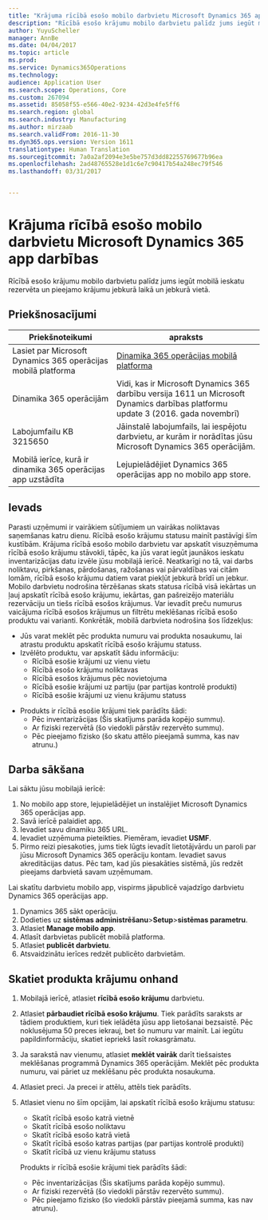 ```yaml
---
title: "Krājuma rīcībā esošo mobilo darbvietu Microsoft Dynamics 365 app darbības"
description: "Rīcībā esošo krājumu mobilo darbvietu palīdz jums iegūt mobilā ieskatu rezervēta un pieejamo krājumu jebkurā laikā un jebkurā vietā."
author: YuyuScheller
manager: AnnBe
ms.date: 04/04/2017
ms.topic: article
ms.prod: 
ms.service: Dynamics365Operations
ms.technology: 
audience: Application User
ms.search.scope: Operations, Core
ms.custom: 267094
ms.assetid: 85058f55-e566-40e2-9234-42d3e4fe5ff6
ms.search.region: global
ms.search.industry: Manufacturing
ms.author: mirzaab
ms.search.validFrom: 2016-11-30
ms.dyn365.ops.version: Version 1611
translationtype: Human Translation
ms.sourcegitcommit: 7a0a2af2094e3e5be757d3dd82255769677b96ea
ms.openlocfilehash: 2ad48765528e1d1c6e7c90417b54a248ec79f546
ms.lasthandoff: 03/31/2017


---
```


# <a name="inventory-on-hand-mobile-workspace-for-microsoft-dynamics-365-for-operations-app"></a>Krājuma rīcībā esošo mobilo darbvietu Microsoft Dynamics 365 app darbības

Rīcībā esošo krājumu mobilo darbvietu palīdz jums iegūt mobilā ieskatu rezervēta un pieejamo krājumu jebkurā laikā un jebkurā vietā. 

<a name="prerequisites"></a>Priekšnosacījumi
-------------

| Priekšnoteikumi                                                         | apraksts                                                                                                                                        |
|----------------------------------------------------------------------|----------------------------------------------------------------------------------------------------------------------------------------------------|
| Lasiet par Microsoft Dynamics 365 operācijas mobilā platforma | [Dinamika 365 operācijas mobilā platforma](/dynamics365/operations/dev-itpro/mobile-apps/mobile-platform)                                   |
| Dinamika 365 operācijām                                          | Vidi, kas ir Microsoft Dynamics 365 darbību versija 1611 un Microsoft Dynamics darbības platformu update 3 (2016. gada novembrī) |
| Labojumfailu KB 3215650                                                    | Jāinstalē labojumfails, lai iespējotu darbvietu, ar kurām ir norādītas jūsu Microsoft Dynamics 365 operācijām.                                       |
| Mobilā ierīce, kurā ir dinamika 365 operācijas app uzstādīta | Lejupielādējiet Dynamics 365 operācijas app no mobilo app store.                                                                           |

## <a name="introduction"></a>Ievads
Parasti uzņēmumi ir vairākiem sūtījumiem un vairākas noliktavas saņemšanas katru dienu. Rīcībā esošo krājumu statusu mainīt pastāvīgi šīm kustībām. Krājuma rīcībā esošo mobilo darbvietu var apskatīt visuzņēmuma rīcībā esošo krājumu stāvokli, tāpēc, ka jūs varat iegūt jaunākos ieskatu inventarizācijas datu izvēle jūsu mobilajā ierīcē. Neatkarīgi no tā, vai darbs noliktavu, pirkšanas, pārdošanas, ražošanas vai pārvaldības vai citām lomām, rīcībā esošo krājumu datiem varat piekļūt jebkurā brīdī un jebkur. Mobilo darbvietu nodrošina tērzēšanas skats statusa rīcībā visā iekārtas un ļauj apskatīt rīcībā esošo krājumu, iekārtas, gan pašreizējo materiālu rezervāciju un tiešs rīcībā esošos krājumus. Var ievadīt preču numurus vaicājuma rīcībā esošos krājumus un filtrētu meklēšanas rīcībā esošo produktu vai varianti. Konkrētāk, mobilā darbvieta nodrošina šos līdzekļus:

-   Jūs varat meklēt pēc produkta numuru vai produkta nosaukumu, lai atrastu produktu apskatīt rīcībā esošo krājumu statuss.
-   Izvēlēto produktu, var apskatīt šādu informāciju:
    -   Rīcībā esošie krājumi uz vienu vietu
    -   Rīcībā esošo krājumu noliktavas
    -   Rīcībā esošos krājumus pēc novietojuma
    -   Rīcībā esošie krājumi uz partiju (par partijas kontrolē produkti)
    -   Rīcībā esošie krājumi uz vienu krājumu statuss

<!-- -->

-   Produkts ir rīcībā esošie krājumi tiek parādīts šādi:
    -   Pēc inventarizācijas (Šis skatījums parāda kopējo summu).
    -   Ar fiziski rezervētā (šo viedokli pārstāv rezervēto summu).
    -   Pēc pieejamo fizisko (šo skatu attēlo pieejamā summa, kas nav atrunu.)

## <a name="get-started"></a>Darba sākšana
Lai sāktu jūsu mobilajā ierīcē:

1.  No mobilo app store, lejupielādējiet un instalējiet Microsoft Dynamics 365 operācijas app.
2.  Savā ierīcē palaidiet app.
3.  Ievadiet savu dinamiku 365 URL.
4.  Ievadiet uzņēmuma pieteikties. Piemēram, ievadiet **USMF**.
5.  Pirmo reizi piesakoties, jums tiek lūgts ievadīt lietotājvārdu un paroli par jūsu Microsoft Dynamics 365 operāciju kontam. Ievadiet savus akreditācijas datus. Pēc tam, kad jūs piesakāties sistēmā, jūs redzēt pieejams darbvietā savam uzņēmumam.

Lai skatītu darbvietu mobilo app, vispirms jāpublicē vajadzīgo darbvietu Dynamics 365 operācijas app.

1.  Dynamics 365 sākt operāciju.
2.  Dodieties uz **sistēmas administrēšanu**&gt;**Setup**&gt;**sistēmas parametru**.
3.  Atlasiet **Manage mobilo app**.
4.  Atlasīt darbvietas publicēt mobilā platforma.
5.  Atlasiet **publicēt darbvietu**.
6.  Atsvaidzinātu ierīces redzēt publicēto darbvietām.

## <a name="view-the-onhand-inventory-for-a-product"></a>Skatiet produkta krājumu onhand
1.  Mobilajā ierīcē, atlasiet **rīcībā esošo krājumu** darbvietu.
2.  Atlasiet **pārbaudiet rīcībā esošo krājumu**. Tiek parādīts saraksts ar tādiem produktiem, kuri tiek ielādēta jūsu app lietošanai bezsaistē. Pēc noklusējuma 50 preces iekrauj, bet šo numuru var mainīt. Lai iegūtu papildinformāciju, skatiet iepriekš lasīt rokasgrāmatu.
3.  Ja sarakstā nav vienumu, atlasiet **meklēt vairāk** darīt tiešsaistes meklēšanas programmā Dynamics 365 operācijām. Meklēt pēc produkta numuru, vai pāriet uz meklēšanu pēc produkta nosaukuma.
4.  Atlasiet preci. Ja precei ir attēlu, attēls tiek parādīts.
5.  Atlasiet vienu no šīm opcijām, lai apskatīt rīcībā esošo krājumu statusu:
    -   Skatīt rīcībā esošo katrā vietnē
    -   Skatīt rīcībā esošo noliktavu
    -   Skatīt rīcībā esošo katrā vietā
    -   Skatīt rīcībā esošo katras partijas (par partijas kontrolē produkti)
    -   Skatīt rīcībā uz vienu krājumu statuss

    Produkts ir rīcībā esošie krājumi tiek parādīts šādi:
    -   Pēc inventarizācijas (Šis skatījums parāda kopējo summu).
    -   Ar fiziski rezervētā (šo viedokli pārstāv rezervēto summu).
    -   Pēc pieejamo fizisko (šo viedokli pārstāv pieejamā summa, kas nav atrunu).




